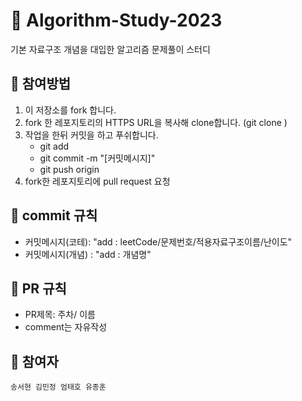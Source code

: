 # 🦔 Algorithm-Study-2023

기본 자료구조 개념을 대입한 알고리즘 문제풀이 스터디


## 🏁 참여방법

1. 이 저장소를 fork 합니다.
2. fork 한 레포지토리의 HTTPS URL을 복사해 clone합니다. (git clone <URL>)
3. 작업을 한뒤 커밋을 하고 푸쉬합니다.
    - git add
    - git commit -m "[커밋메시지]"
    - git push origin
4. fork한 레포지토리에 pull request 요청
  
  
## 🏁 commit 규칙

-   커밋메시지(코테): "add : leetCode/문제번호/적용자료구조이름/난이도"
-   커밋메시지(개념) : "add : 개념명"
  
## 🏁 PR 규칙

-   PR제목: 주차/ 이름
-   comment는 자유작성

    
## 👤 참여자
    송서현 김민정 엄태호 유종훈
